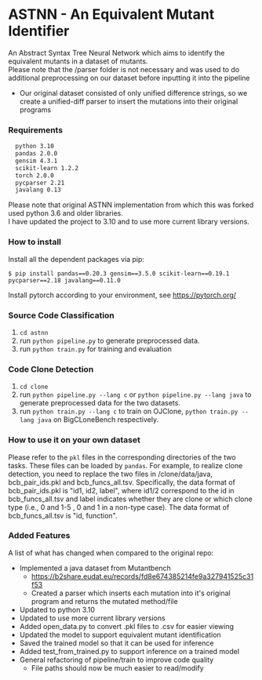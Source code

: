# ASTNN - An Equivalent Mutant Identifier
An Abstract Syntax Tree Neural Network which aims to identify the equivalent mutants in a dataset of mutants.<br>
Please note that the /parser folder is not necessary and was used to do additional preprocessing on our dataset before inputting it into the pipeline
- Our original dataset consisted of only unified difference strings, so we create a unified-diff parser to insert the mutations into their original programs
	
### Requirements
```bash
  python 3.10
  pandas 2.0.0
  gensim 4.3.1
  scikit-learn 1.2.2
  torch 2.0.0
  pycparser 2.21
  javalang 0.13
```

Please note that original ASTNN implementation from which this was forked used python 3.6 and older libraries.<br>
I have updated the project to 3.10 and to use more current library versions.


### How to install
Install all the dependent packages via pip:

	$ pip install pandas==0.20.3 gensim==3.5.0 scikit-learn==0.19.1 pycparser==2.18 javalang==0.11.0
 
Install pytorch according to your environment, see https://pytorch.org/ 


### Source Code Classification
1. `cd astnn`
2. run `python pipeline.py` to generate preprocessed data.
3. run `python train.py` for training and evaluation

### Code Clone Detection

 1. `cd clone`
 2. run `python pipeline.py --lang c` or `python pipeline.py --lang java` to generate preprocessed data for the two datasets.
 2. run `python train.py --lang c` to train on OJClone, `python train.py --lang java` on BigCLoneBench respectively.

### How to use it on your own dataset

Please refer to the `pkl` files in the corresponding directories of the two tasks. These files can be loaded by `pandas`.
For example, to realize clone detection, you need to replace the two files in /clone/data/java, bcb_pair_ids.pkl and bcb_funcs_all.tsv.
Specifically, the data format of bcb_pair_ids.pkl  is "id1, id2, label", where id1/2 correspond to the id in  bcb_funcs_all.tsv and label indicates whether they are clone or which clone type (i.e., 0 and 1-5 , 0 and 1 in a non-type case).
The data format of bcb_funcs_all.tsv is "id, function".


### Added Features
A list of what has changed when compared to the original repo:
- Implemented a java dataset from Mutantbench
  - https://b2share.eudat.eu/records/fd8e674385214fe9a327941525c31f53
  - Created a parser which inserts each mutation into it's original program and returns the mutated method/file
- Updated to python 3.10
- Updated to use more current library versions
- Added open_data.py to convert .pkl files to .csv for easier viewing
- Updated the model to support equivalent mutant identification
- Saved the trained model so that it can be used for inference
- Added test_from_trained.py to support inference on a trained model
- General refactoring of pipeline/train to improve code quality
  - File paths should now be much easier to read/modify

